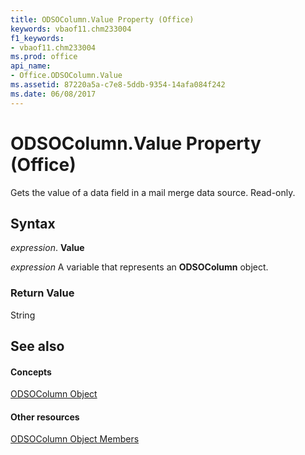 ```yaml
---
title: ODSOColumn.Value Property (Office)
keywords: vbaof11.chm233004
f1_keywords:
- vbaof11.chm233004
ms.prod: office
api_name:
- Office.ODSOColumn.Value
ms.assetid: 87220a5a-c7e8-5ddb-9354-14afa084f242
ms.date: 06/08/2017
---
```



# ODSOColumn.Value Property (Office)

Gets the value of a data field in a mail merge data source. Read-only.


## Syntax

 _expression_. **Value**

 _expression_ A variable that represents an **ODSOColumn** object.


### Return Value

String


## See also


#### Concepts


[ODSOColumn Object](odsocolumn-object-office.md)
#### Other resources


[ODSOColumn Object Members](odsocolumn-members-office.md)

